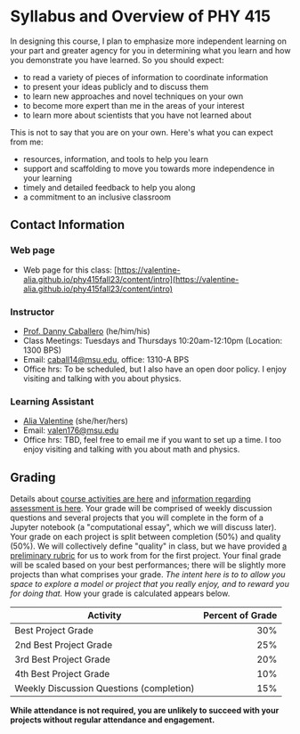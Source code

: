 # Syllabus and Overview of PHY 415

In designing this course, I plan to emphasize more independent learning on your part and greater agency for you in determining what you learn and how you demonstrate you have learned. So you should expect:

  * to read a variety of pieces of information to coordinate information
  * to present your ideas publicly and to discuss them
  * to learn new approaches and novel techniques on your own
  * to become more expert than me in the areas of your interest
  * to learn more about scientists that you have not learned about

This is not to say that you are on your own. Here's what you can expect from me:

  * resources, information, and tools to help you learn
  * support and scaffolding to move you towards more independence in your learning
  * timely and detailed feedback to help you along
  * a commitment to an inclusive classroom

## Contact Information

### Web page
-   Web page for this class:
    [https://valentine-alia.github.io/phy415fall23/content/intro](https://valentine-alia.github.io/phy415fall23/content/intro)
### Instructor 
-  [Prof. Danny Caballero](http://dannycab.github.io) (he/him/his)
-   Class Meetings: Tuesdays and Thursdays 10:20am-12:10pm (Location: 1300 BPS)
-   Email: [caball14@msu.edu](mailto:caball14@msu.edu), office: 1310-A BPS
-   Office hrs: To be scheduled, but I also have an open door policy. I enjoy visiting and talking with you about physics.


### Learning Assistant
-   [Alia Valentine](https://valentine-alia.github.io/) (she/her/hers)
-   Email: [valen176@msu.edu](mailto:valen176@msu.edu)
-   Office hrs: TBD, feel free to email me if you want to set up a time. I too enjoy visiting and talking with you about math and physics.

## Grading
Details about [course activities are here](design.md) and [information regarding assessment is here](assessments.md). Your grade will be comprised of weekly discussion questions and several projects that you will complete in the form of a Jupyter notebook (a "computational essay", which we will discuss later). Your grade on each project is split between completion (50%) and quality (50%). We will collectively define "quality" in class, but we have provided [a preliminary rubric](rubric.md) for us to work from for the first project. Your final grade will be scaled based on your best performances; there will be slightly more projects than what comprises your grade.  *The intent here is to to allow you space to explore a model or project that you really enjoy, and to reward you for doing that.* How your grade is calculated appears below.

| Activity                                  | Percent of Grade |
|-------------------------------------------|-----------------:|
| Best Project Grade                        |        30%       |
| 2nd Best Project Grade                    |        25%       |
| 3rd Best Project Grade                    |        20%       |
| 4th Best Project Grade                    |        10%       |
| Weekly Discussion Questions (completion)  |        15%       |

**While attendance is not required, you are unlikely to succeed with your projects without regular attendance and engagement.** 
